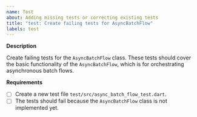```yaml
---
name: Test
about: Adding missing tests or correcting existing tests
title: "test: Create failing tests for AsyncBatchFlow"
labels: test
---
```


**Description**

Create failing tests for the `AsyncBatchFlow` class. These tests should cover the basic functionality of the `AsyncBatchFlow`, which is for orchestrating asynchronous batch flows.

**Requirements**

- [ ] Create a new test file `test/src/async_batch_flow_test.dart`.
- [ ] The tests should fail because the `AsyncBatchFlow` class is not implemented yet.
